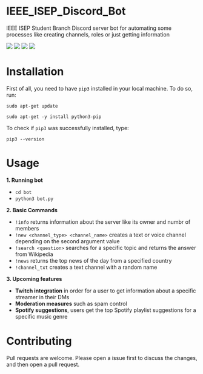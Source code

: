 # IEEE_ISEP_Discord_Bot

IEEE ISEP Student Branch Discord server bot for automating some processes like creating channels, roles or just getting information

![](https://travis-ci.com/diogolopes18-cyber/IEEE_ISEP_Discord_Bot.svg?branch=main)
![](https://img.shields.io/github/languages/count/diogolopes18-cyber/IEEE_ISEP_Discord_Bot)
![](https://img.shields.io/github/repo-size/diogolopes18-cyber/IEEE_ISEP_Discord_Bot)
![](https://img.shields.io/github/license/diogolopes18-cyber/IEEE_ISEP_Discord_Bot)

# Installation

First of all, you need to have `pip3` installed in your local machine. To do so, run:

`sudo apt-get update`

`sudo apt-get -y install python3-pip`

To check if `pip3` was successfully installed, type:

`pip3 --version`

# Usage

**1. Running bot**

- ```cd bot```
- ```python3 bot.py```

**2. Basic Commands**

- ```!info``` returns information about the server like its owner and numbr of members
- ```!new <channel_type> <channel_name>``` creates a text or voice channel depending on the second argument value
- ```!search <question>``` searches for a specific topic and returns the answer from Wikipedia
- ```!news``` returns the top news of the day from a specified country
- ```!channel_txt``` creates a text channel with a random name

**3. Upcoming features**

- **Twitch integration** in order for a user to get information about a specific streamer in their DMs
- **Moderation measures** such as spam control
- **Spotify suggestions**, users get the top Spotify playlist suggestions for a specific music genre

# Contributing

Pull requests are welcome. Please open a issue first to discuss the changes, and then open a pull request.
